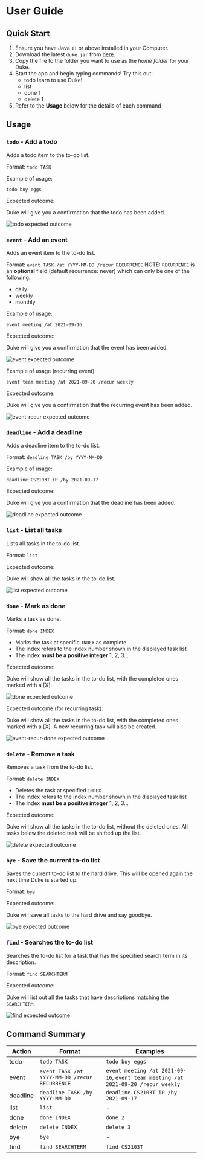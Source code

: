 # User Guide

## Quick Start 
1. Ensure you have Java `11` or above installed in your Computer.
2. Download the latest `duke.jar` from [here](https://github.com/kaldius/ip/releases/tag/A-Release).
3. Copy the file to the folder you want to use as the *home folder* for your Duke.
4. Start the app and begin typing commands! Try this out:
    * todo learn to use Duke!
    * list
    * done 1
    * delete 1
5. Refer to the **Usage** below for the details of each command
## Usage

### `todo` - Add a todo

Adds a todo item to the to-do list.

Format: `todo TASK`

Example of usage:

`todo buy eggs`

Expected outcome:

Duke will give you a confirmation that the todo has been added.

![todo expected outcome](./images/todo.png)

### `event` - Add an event

Adds an event item to the to-do list.

Format: `event TASK /at YYYY-MM-DD /recur RECURRENCE` NOTE: `RECURRENCE` is an **optional** field (default recurrence: never) which can only be one of the following:
* daily
* weekly
* monthly

Example of usage:

`event meeting /at 2021-09-16`

Expected outcome:

Duke will give you a confirmation that the event has been added.

![event expected outcome](./images/event.png)

Example of usage (recurring event):

`event team meeting /at 2021-09-20 /recur weekly`

Expected outcome:

Duke will give you a confirmation that the recurring event has been added.

![event-recur expected outcome](./images/event-recur.png)

### `deadline` - Add a deadline

Adds a deadline item to the to-do list.

Format: `deadline TASK /by YYYY-MM-DD`

Example of usage:

`deadline CS2103T iP /by 2021-09-17`

Expected outcome:

Duke will give you a confirmation that the deadline has been added.

![deadline expected outcome](./images/deadline.png)

### `list` - List all tasks

Lists all tasks in the to-do list.

Format: `list`

Expected outcome:

Duke will show all the tasks in the to-do list.

![list expected outcome](./images/list.png)

### `done` - Mark as done

Marks a task as done.

Format: `done INDEX`

* Marks the task at specific `INDEX` as complete
* The index refers to the index number shown in the displayed task list
* The index **must be a positive integer** 1, 2, 3...

Expected outcome:

Duke will show all the tasks in the to-do list, with the completed ones marked with a [X].

![done expected outcome](./images/done.png)

Expected outcome (for recurring task):

Duke will show all the tasks in the to-do list, with the completed ones marked with a [X]. A new recurring task will also be created.

![event-recur-done expected outcome](./images/event-recur-done.png)

### `delete` - Remove a task

Removes a task from the to-do list.

Format: `delete INDEX`

* Deletes the task at specified `INDEX`
* The index refers to the index number shown in the displayed task list
* The index **must be a positive integer** 1, 2, 3...

Expected outcome:

Duke will show all the tasks in the to-do list, without the deleted ones. All tasks below the deleted task will be shifted up the list.

![delete expected outcome](./images/delete.png)

### `bye` - Save the current to-do list

Saves the current to-do list to the hard drive. This will be opened again the next time Duke is started up.

Format: `bye`

Expected outcome:

Duke will save all tasks to the hard drive and say goodbye.

![bye expected outcome](./images/bye.png)

### `find` - Searches the to-do list

Searches the to-do list for a task that has the specified search term in its description.

Format: `find SEARCHTERM`

Expected outcome:

Duke will list out all the tasks that have descriptions matching the `SEARCHTERM`.

![find expected outcome](./images/find.png)

## Command Summary
Action|Format|Examples
------|------|--------
todo|`todo TASK`| `todo buy eggs`
event|`event TASK /at YYYY-MM-DD /recur RECURRENCE`|`event meeting /at 2021-09-16`, `event team meeting /at 2021-09-20 /recur weekly`
deadline|`deadline TASK /by YYYY-MM-DD`|`deadline CS2103T iP /by 2021-09-17`
list|`list`|-
done|`done INDEX`|`done 2`
delete|`delete INDEX`|`delete 3`
bye|`bye`|-
find|`find SEARCHTERM`|`find CS2103T`